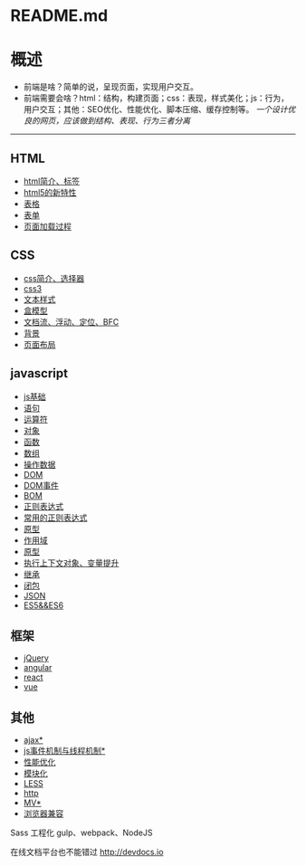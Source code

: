 # README.md

# 概述
* 前端是啥？简单的说，呈现页面，实现用户交互。    
* 前端需要会啥？html：结构，构建页面；css：表现，样式美化；js：行为，用户交互；其他：SEO优化、性能优化、脚本压缩、缓存控制等。
*一个设计优良的网页，应该做到结构、表现、行为三者分离*
***

## HTML
* [html简介、标签](/html/01-html.md)
* [html5的新特性](/html/02-html5.md)	
* [表格](/html/04-table.md)	
* [表单](/html/03-from.md)	
* [页面加载过程](/html/05-页面加载过程.md)

## CSS
* [css简介、选择器](/css/01-css.md)
* [css3](/css/02-css3.md)
* [文本样式](/css/05-文本样式.md)
* [盒模型](/css/03-盒模型.md)
* [文档流、浮动、定位、BFC](/css/06-文档流-浮动-定位-BFC.md)
* [背景](/css/07-background.md)
* [页面布局](/css/04-页面布局.md)

## javascript
* [js基础](/javascript/01-js基础.md)
* [语句](/javascript/01-语句.md)
* [运算符](/javascript/01-运算.md)
* [对象](/javascript/04-object.md)
* [函数](/javascript/04-function.md)
* [数组](/javascript/04-array.md)
* [操作数据](/javascript/05-操作数据.md)
* [DOM](/javascript/02-DOM.md)
* [DOM事件](/javascript/02-DOM事件.md)
* [BOM](/javascript/03-BOM.md)
* [正则表达式](/02-正则表达式.md)
* [常用的正则表达式](/03-常用的正则表达式.md)
* [原型](/javascript/06-原型.md)
* [作用域](/javascript/06-作用域.md)
* [原型](/javascript/06-原型.md)
* [执行上下文对象、变量提升](/javascript/06-继承.md)
* [继承](/javascript/06-执行上下文对象.md)
* [闭包](/javascript/06-闭包.md)
* [JSON](/javascript/08-json.md)
* [ES5&&ES6](/javascript/07-ES5&&ES6.md)

## 框架
* [jQuery](/shell-frame/01-jQuery.md)
* [angular](/shell-frame/02-angulari.md)
* [react](/shell-frame/03-react.md)
* [vue](/shell-frame/04-vue.md)

## 其他
* [ajax*](/01-ajax.md)
* [js事件机制与线程机制*](/03-事件机制与线程机制.md)
* [性能优化](/04-性能优化.md)
* [模块化](/05-模块化.md)
* [LESS](/06-LESS.md)
* [http](/07-http&&https.md)
* [MV*](/02-MVC&&MVVM.md)
* [浏览器兼容](/08-浏览器兼容.md)



Sass
工程化
gulp、webpack、NodeJS

在线文档平台也不能错过 http://devdocs.io